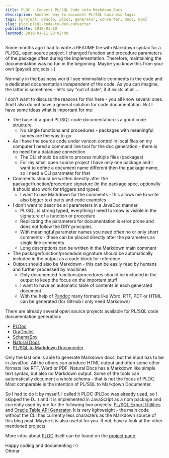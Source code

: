 ```yaml
---
title: PLOC - Convert PL/SQL Code into Markdown Docs
description: Another way to document PL/SQL business logic
tags: [project, oracle, plsql, generator, converter, docs, npm]
slug: ploc-plsql-code-to-doc-converter
publishdate: 2019-01-10
lastmod: 2019-01-11 20:02:00
---
```


Some months ago I had to write a README file with Markdown syntax for a PL/SQL open source project. I changed function and procedure parameters of the package often during the implementation. Therefore, maintaining the documentation was no fun in the beginning. Maybe you know this from your own (payed) projects ;-)

Normally in the business world I see minimalistic comments in the code and a dedicated documentation independent of the code. As you can imagine, the latter is sometimes - let's say "out of date", if it exists at all ...

I don't want to discuss the reasons for this here - you all know several ones. And I also do not have a general solution for code documentation. But I have some ideas what is important for me:

- The base of a good PL/SQL code documentation is a good code structure
  - No single functions and procedures - packages with meaningful names are the way to go
- As I have the source code under version control in local files on my computer I need a command line tool for the doc generation - there is no need for a database connection
  - The CLI should be able to process multiple files (packages)
  - For my small open source project I have only one package and I want to define a document name different then the package name, so I need a CLI parameter for that
- Comments should be written directly after the package/function/procedure signature (in the package spec, optionally it should also work for triggers and types)
  - I want to use Markdown for the comments - this allows me to write also bigger text parts and code examples
- I don't want to describe all parameters in a JavaDoc manner
  - PL/SQL is strong typed, everything I need to know is visible in the signature of a function or procedure
  - Replicating the parameters for documentation is error prone and does not follow the DRY principles
  - With meaningful parameter names you need often no or only short comments - these can be placed directly after the parameters as single line comments
  - Long descriptions can be written in the Markdown main comment
- The package/function/procedure signature should be automatically included in the output as a code block for reference
- Output should also be Markdown - this can be easily read by humans and further processed by machines
  - Only documented functions/procedures should be included in the output to keep the focus on the important stuff
  - I want to have an automatic table of contents in each generated document
  - With the help of [Pandoc][pandoc] many formats like Word, RTF, PDF or HTML can be generated (for GitHub I only need Markdown)

There are already several open source projects available for PL/SQL code documentation generation:

- [PLDoc][pldoc]
- [OraDoclet][oradoclet]
- [SchemaSpy][schemaspy]
- [Natural Docs][natdocs]
- [PL/SQL to Markdown Documenter][plmddoc]

Only the last one is able to generate Markdown docs, but the input has to be in JavaDoc. All the others can produce HTML output and often some other formats like RTF, Word or PDF. Natural Docs has a Markdown like simple text syntax, but also no Markdown output. Some of the tools can automatically document a whole schema - that is not the focus of PLOC. Most comparable is the intention of PL/SQL to Markdown  Documenter.

So I had to do it by myself. I called it PLOC (PLDoc was already used, so I skipped the D...) and it is implemented in JavaScript as a npm package and currently used by me for the following two projects: [PL/SQL Export Utilities][plex] and [Oracle Table API Generator][tapigen]. It is very lightweight - the main code without the CLI has currently less characters as the Markdown source of this blog post. Maybe it is also useful for you. If not, have a look at the other mentioned projects.

More infos about [PLOC][ploc] itself can be found on the [project page][ploc].

Happy coding and documenting :-)<br>
Ottmar



[natdocs]: https://www.naturaldocs.org/
[oradoclet]: http://oradoclet.sourceforge.net/
[pandoc]: https://pandoc.org/
[pldoc]: http://pldoc.sourceforge.net/
[plex]: https://github.com/ogobrecht/plex
[plmddoc]: https://github.com/OraOpenSource/plsql-md-doc
[ploc]: https://github.com/ogobrecht/ploc
[schemaspy]: http://schemaspy.sourceforge.net/
[tapigen]: https://github.com/OraMUC/table-api-generator
